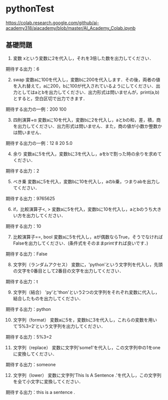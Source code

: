 # pythonTest
https://colab.research.google.com/github/ai-academy318/aiacademy/blob/master/AI_Academy_Colab.ipynb
## 基礎問題
1. 変数
xという変数に2を代入し，それを3倍した数を出力してください．

期待する出力：6

2. swap
変数aに100を代入し，変数bに200を代入します．その後，両者の値を入れ替えて，aに200，bに100が代入されているようにしてください．出力としてはaとbを出力してください．出力形式は問いませんが，print(a,b)とすると，空白区切で出力できます．

期待する出力の一例：200 100

3. 四則演算+α
変数aに10を代入，変数bに2を代入し，aとbの和，差，積，商を出力してください．出力形式は問いません．また，商の値が小数か整数かは問いません．

期待する出力の一例：12 8 20 5.0

4. 余り
変数aに5を代入，変数bに3を代入し，aをbで割った時の余りを求めてください．

期待する出力：2

5. べき乗
変数aに5を代入，変数bに10を代入し，aのb乗，つまりabを出力してください．

期待する出力：9765625

6. if，比較演算子<, >
変数aに5を代入，変数bに10を代入し，aとbのうち大きい方を出力してください．

期待する出力：10

7. 比較演算子==, bool
変数aに5を代入し，aが偶数ならTrue，そうでなければFalseを出力してください．(条件式をそのままprintすれば良いです．)

期待する出力：False

8. 文字列（ランダムアクセス）
変数に，'python'という文字列を代入し，先頭の文字を0番目として2番目の文字を出力してください．

期待する出力：t

9. 文字列（結合）
'py'と'thon'という2つの文字列をそれぞれ変数に代入し，結合したものを出力してください．

期待する出力：python

10. 文字列（format）
変数aに5を，変数bに3を代入し，これらの変数を用いて'5%3=2'という文字列を出力してください．

期待する出力：5%3=2

11. 文字列（replace）
変数に文字列'some1'を代入し，この文字列中の1をoneに変換してください．

期待する出力：someone

12. 文字列（lower）
変数に文字列'This Is A Sentence .'を代入し，この文字列を全て小文字に変換してください．

期待する出力：this is a sentence .